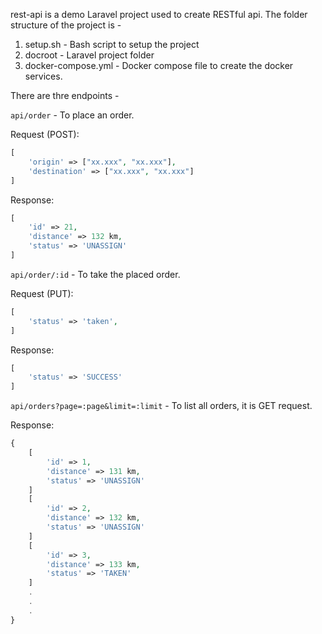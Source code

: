 rest-api is a demo Laravel project used to create RESTful api. The folder structure of the project is -

1. setup.sh - Bash script to setup the project
2. docroot - Laravel project folder
3. docker-compose.yml - Docker compose file to create the docker services.

There are thre endpoints -

`api/order` - To place an order.

Request (POST): 
```php
[
    'origin' => ["xx.xxx", "xx.xxx"],
    'destination' => ["xx.xxx", "xx.xxx"]
]
```

Response:
```php
[
    'id' => 21,
    'distance' => 132 km,
    'status' => 'UNASSIGN'
]
```
`api/order/:id` - To take the placed order.

Request (PUT):
```php
[
    'status' => 'taken',
]
```
Response:
```php
[
    'status' => 'SUCCESS'
]
```
`api/orders?page=:page&limit=:limit` - To list all orders, it is GET request.

Response:
```php
{
    [
        'id' => 1,
        'distance' => 131 km,
        'status' => 'UNASSIGN'
    ]
    [
        'id' => 2,
        'distance' => 132 km,
        'status' => 'UNASSIGN'
    ]
    [
        'id' => 3,
        'distance' => 133 km,
        'status' => 'TAKEN'
    ]
    .
    .
    .
}
```